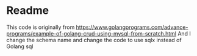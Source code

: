 # Readme

This code is originally from https://www.golangprograms.com/advance-programs/example-of-golang-crud-using-mysql-from-scratch.html
And I change the schema name and change the code to use sqlx instead of Golang sql